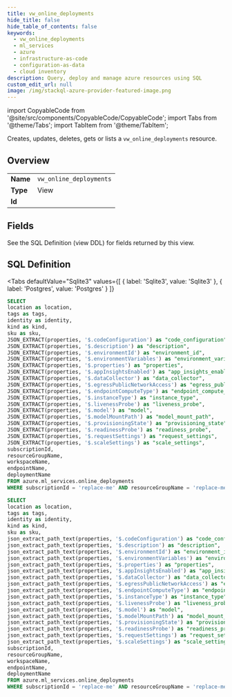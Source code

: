 ```yaml
--- 
title: vw_online_deployments
hide_title: false
hide_table_of_contents: false
keywords:
  - vw_online_deployments
  - ml_services
  - azure
  - infrastructure-as-code
  - configuration-as-data
  - cloud inventory
description: Query, deploy and manage azure resources using SQL
custom_edit_url: null
image: /img/stackql-azure-provider-featured-image.png
---
```


import CopyableCode from '@site/src/components/CopyableCode/CopyableCode';
import Tabs from '@theme/Tabs';
import TabItem from '@theme/TabItem';

Creates, updates, deletes, gets or lists a <code>vw_online_deployments</code> resource.

## Overview
<table><tbody>
<tr><td><b>Name</b></td><td><code>vw_online_deployments</code></td></tr>
<tr><td><b>Type</b></td><td>View</td></tr>
<tr><td><b>Id</b></td><td><CopyableCode code="azure.ml_services.vw_online_deployments" /></td></tr>
</tbody></table>

## Fields

See the SQL Definition (view DDL) for fields returned by this view.

## SQL Definition

<Tabs
defaultValue="Sqlite3"
values={[
{ label: 'Sqlite3', value: 'Sqlite3' },
{ label: 'Postgres', value: 'Postgres' }
]}
>
<TabItem value="Sqlite3">

```sql
SELECT
location as location,
tags as tags,
identity as identity,
kind as kind,
sku as sku,
JSON_EXTRACT(properties, '$.codeConfiguration') as "code_configuration",
JSON_EXTRACT(properties, '$.description') as "description",
JSON_EXTRACT(properties, '$.environmentId') as "environment_id",
JSON_EXTRACT(properties, '$.environmentVariables') as "environment_variables",
JSON_EXTRACT(properties, '$.properties') as "properties",
JSON_EXTRACT(properties, '$.appInsightsEnabled') as "app_insights_enabled",
JSON_EXTRACT(properties, '$.dataCollector') as "data_collector",
JSON_EXTRACT(properties, '$.egressPublicNetworkAccess') as "egress_public_network_access",
JSON_EXTRACT(properties, '$.endpointComputeType') as "endpoint_compute_type",
JSON_EXTRACT(properties, '$.instanceType') as "instance_type",
JSON_EXTRACT(properties, '$.livenessProbe') as "liveness_probe",
JSON_EXTRACT(properties, '$.model') as "model",
JSON_EXTRACT(properties, '$.modelMountPath') as "model_mount_path",
JSON_EXTRACT(properties, '$.provisioningState') as "provisioning_state",
JSON_EXTRACT(properties, '$.readinessProbe') as "readiness_probe",
JSON_EXTRACT(properties, '$.requestSettings') as "request_settings",
JSON_EXTRACT(properties, '$.scaleSettings') as "scale_settings",
subscriptionId,
resourceGroupName,
workspaceName,
endpointName,
deploymentName
FROM azure.ml_services.online_deployments
WHERE subscriptionId = 'replace-me' AND resourceGroupName = 'replace-me' AND workspaceName = 'replace-me' AND endpointName = 'replace-me';
```

</TabItem>
<TabItem value="Postgres">

```sql
SELECT
location as location,
tags as tags,
identity as identity,
kind as kind,
sku as sku,
json_extract_path_text(properties, '$.codeConfiguration') as "code_configuration",
json_extract_path_text(properties, '$.description') as "description",
json_extract_path_text(properties, '$.environmentId') as "environment_id",
json_extract_path_text(properties, '$.environmentVariables') as "environment_variables",
json_extract_path_text(properties, '$.properties') as "properties",
json_extract_path_text(properties, '$.appInsightsEnabled') as "app_insights_enabled",
json_extract_path_text(properties, '$.dataCollector') as "data_collector",
json_extract_path_text(properties, '$.egressPublicNetworkAccess') as "egress_public_network_access",
json_extract_path_text(properties, '$.endpointComputeType') as "endpoint_compute_type",
json_extract_path_text(properties, '$.instanceType') as "instance_type",
json_extract_path_text(properties, '$.livenessProbe') as "liveness_probe",
json_extract_path_text(properties, '$.model') as "model",
json_extract_path_text(properties, '$.modelMountPath') as "model_mount_path",
json_extract_path_text(properties, '$.provisioningState') as "provisioning_state",
json_extract_path_text(properties, '$.readinessProbe') as "readiness_probe",
json_extract_path_text(properties, '$.requestSettings') as "request_settings",
json_extract_path_text(properties, '$.scaleSettings') as "scale_settings",
subscriptionId,
resourceGroupName,
workspaceName,
endpointName,
deploymentName
FROM azure.ml_services.online_deployments
WHERE subscriptionId = 'replace-me' AND resourceGroupName = 'replace-me' AND workspaceName = 'replace-me' AND endpointName = 'replace-me';
```

</TabItem>
</Tabs>

